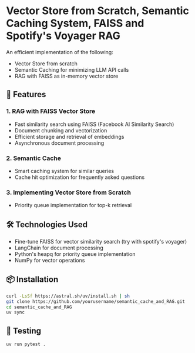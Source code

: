 # Vector Store from Scratch, Semantic Caching System, FAISS and Spotify's Voyager RAG

An efficient implementation of  the following:
- Vector Store from scratch
- Semantic Caching for minimizing LLM API calls
- RAG with FAISS as in-memory vector store


## 🚀 Features

### 1. RAG with FAISS Vector Store
- Fast similarity search using FAISS (Facebook AI Similarity Search)
- Document chunking and vectorization
- Efficient storage and retrieval of embeddings
- Asynchronous document processing

### 2. Semantic Cache
- Smart caching system for similar queries
- Cache hit optimization for frequently asked questions

### 3. Implementing Vector Store from Scratch
- Priority queue implementation for top-k retrieval


## 🛠️ Technologies Used
- Fine-tune FAISS for vector similarity search (try with spotify's voyager)
- LangChain for document processing
- Python's heapq for priority queue implementation
- NumPy for vector operations

## 📦 Installation

```bash
curl -LsSf https://astral.sh/uv/install.sh | sh
git clone https://github.com/yourusername/semantic_cache_and_RAG.git
cd semantic_cache_and_RAG
uv sync
```

## 📝 Testing

```bash
uv run pytest .
```
